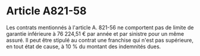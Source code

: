 # Article A821-58

Les contrats mentionnés à l'article A. 821-56 ne comportent pas de limite de garantie inférieure à 76 224,51 € par année et par sinistre pour un même assuré. Il peut être stipulé au contrat une franchise qui n'est pas supérieure, en tout état de cause, à 10 % du montant des indemnités dues.
